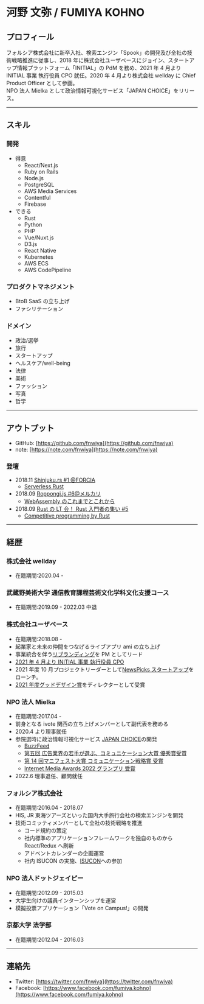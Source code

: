 # 河野 文弥 / FUMIYA KOHNO

## プロフィール

フォルシア株式会社に新卒入社、検索エンジン「Spook」の開発及び全社の技術戦略推進に従事し、2018 年に株式会社ユーザベースにジョイン、スタートアップ情報プラットフォーム「INITIAL」の PdM を務め、2021 年 4 月より INITIAL 事業 執行役員 CPO 就任。2020 年 4 月より株式会社 wellday に Chief Product Officer として参画。  
NPO 法人 Mielka として政治情報可視化サービス「JAPAN CHOICE」をリリース。

---

## スキル

### 開発

- 得意
  - React/Next.js
  - Ruby on Rails
  - Node.js
  - PostgreSQL
  - AWS Media Services
  - Contentful
  - Firebase
- できる
  - Rust
  - Python
  - PHP
  - Vue/Nuxt.js
  - D3.js
  - React Native
  - Kubernetes
  - AWS ECS
  - AWS CodePipeline

### プロダクトマネジメント

- BtoB SaaS の立ち上げ
- ファシリテーション

### ドメイン

- 政治/選挙
- 旅行
- スタートアップ
- ヘルスケア/well-being
- 法律
- 美術
- ファッション
- 写真
- 哲学

---

## アウトプット

- GitHub: [https://github.com/fnwiya](https://github.com/fnwiya)
- note: [https://note.com/fnwiya](https://note.com/fnwiya)

### 登壇

- 2018.11 [Shinjuku.rs #1 @FORCIA](https://forcia.connpass.com/event/105485/)
  - [Serverless Rust](https://speakerdeck.com/fnwiya/serverless-rust)
- 2018.09 [Roppongi.js #6@メルカリ](https://roppongi-js.connpass.com/event/98983/)
  - [WebAssembly のこれまでとこれから](https://speakerdeck.com/fnwiya/webassembly-future)
- 2018.09 [Rust の LT 会！ Rust 入門者の集い #5](https://rust.connpass.com/event/92821/)
  - [Competitive programming by Rust](https://speakerdeck.com/fnwiya/competitive-programming-by-rust)

---

## 経歴

### 株式会社 wellday

- 在籍期間:2020.04 -

### 武蔵野美術大学 通信教育課程芸術文化学科文化支援コース

- 在籍期間:2019.09 - 2022.03 中退

### 株式会社ユーザベース

- 在籍期間:2018.08 -
- 起業家と未来の仲間をつなげるライブアプリ ami の立ち上げ
- 事業統合を伴う[リブランディング](https://www.uzabase.com/jp/news/initial-release/)を PM としてリード
- [2021 年 4 月より INITIAL 事業 執行役員 CPO](https://www.uzabase.com/jp/news/uzabase-forcas-initial-new-leaders/)
- 2021 年度 10 月プロジェクトリーダーとして[NewsPicks スタートアップ](https://www.uzabase.com/jp/news/newspicksstartup/)をローンチ。
- [2021 年度グッドデザイン賞](https://www.uzabase.com/jp/news/initial-gooddesign-award-2021/)をディレクターとして受賞

### NPO 法人 Mielka

- 在籍期間:2017.04 -
- 前身となる ivote 関西の立ち上げメンバーとして副代表を務める
- 2020.4 より理事就任
- 参院選時に政治情報可視化サービス [JAPAN CHOICE](http://japanchoice.jp/)の開発
  - [BuzzFeed](https://www.buzzfeed.com/jp/harunayamazaki/japan-choice)
  - [第五回 広告業界の若手が選ぶ、コミュニケーション大賞 優秀賞受賞](http://www.jaaa.ne.jp/wp-content/uploads/2018/04/5603d76ba848cb962fb260253f8e7925.pdf)
  - [第 14 回マニフェスト大賞 コミュニケーション戦略賞 受賞](http://www.local-manifesto.jp/manifestoaward/docs/2019100300024/)
  - [Internet Media Awards 2022 グランプリ 受賞](https://jima.media/ima2022/list-of-awards/)
- 2022.6 理事退任、顧問就任

### フォルシア株式会社

- 在籍期間:2016.04 - 2018.07
- HIS, JR 東海ツアーズといった国内大手旅行会社の検索エンジンを開発
- 技術コミッティメンバーとして全社の技術戦略を推進
  - コード規約の策定
  - 社内標準のアプリケーションフレームワークを独自のものから React/Redux へ刷新
  - アドベントカレンダーの企画運営
  - 社内 ISUCON の実施、[ISUCON](http://isucon.net/)への参加

### NPO 法人ドットジェイピー

- 在籍期間:2012.09 - 2015.03
- 大学生向けの議員インターンシップを運営
- 模擬投票アプリケーション「Vote on Campus!」の開発

### 京都大学 法学部

- 在籍期間:2012.04 - 2016.03

---

## 連絡先

- Twitter: [https://twitter.com/fnwiya](https://twitter.com/fnwiya)
- Facebook: [https://www.facebook.com/fumiya.kohno](https://www.facebook.com/fumiya.kohno)
